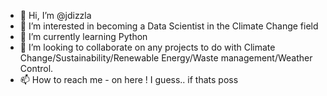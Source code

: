 - 👋 Hi, I’m @jdizzla
- 👀 I’m interested in becoming a Data Scientist in the Climate Change field 
- 🌱 I’m currently learning Python 
- 💞️ I’m looking to collaborate on any projects to do with Climate Change/Sustainability/Renewable Energy/Waste management/Weather Control.
- 📫 How to reach me - on here ! I guess.. if thats poss

<!---
jdizzla/jdizzla is a ✨ special ✨ repository because its `README.md` (this file) appears on your GitHub profile.
You can click the Preview link to take a look at your changes.
--->
